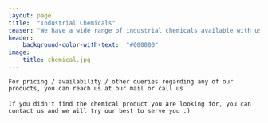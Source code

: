 ```yaml
---
layout: page
title:  "Industrial Chemicals"
teaser: "We have a wide range of industrial chemicals available with us. Some of our highly sold industrial chemicals are: <br /><br />- ACETONITRILE<br /> - AMINO ACID POWDER<br /> - CABS<br /> - SOLVENT C-9<br /> - CIVED<br /> - CYCLOHEXANONE<br /> - DMSO<br /> - DMF<br /> - FOLVIC ACID<br /> - HUMIC ACID<br /> - LACTOSE<br /> - NITROBENZENE <br /> - NORMAL BUTANOL [NBA]<br /> - N. METHYL PYRILIDONE [NMP]<br /> - PROPENAV<br /> - PVPK-30<br /> - SAFNER<br /> - SURFACTANTS<br /> - SILICA <br /> - SODIUM CITRATE<br /> - THIRAM<br /> - WETTING DISPERSING AGENT<br /> - XANTHAM GUM<br /> - ZIRAM<br />"
header:
    background-color-with-text:  "#000000"
image:
    title: chemical.jpg
---
```

`For pricing / availability / other queries regarding any of our products, you can reach us at our mail or call us`
<br /> <br />
`If you didn't find the chemical product you are looking for, you can contact us and we will try our best to serve you :)`
